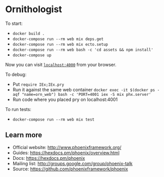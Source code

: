 # Ornithologist

To start:

  * `docker build .`
  * `docker-compose run --rm web mix deps.get`
  * `docker-compose run --rm web mix ecto.setup`
  * `docker-compose run --rm web bash -c 'cd assets && npm install'`
  * `docker-compose up`

Now you can visit [`localhost:4000`](http://localhost:4000) from your browser.

To debug:

  * Put `require IEx;IEx.pry`
  * Run it against the same web container `docker exec -it $(docker ps -aqf "name=orn_web") bash -c 'PORT=4001 iex -S mix phx.server'`
  * Run code where you placed pry on localhost:4001

To run tests:

  * `docker-compose run --rm web mix test`

## Learn more

  * Official website: http://www.phoenixframework.org/
  * Guides: https://hexdocs.pm/phoenix/overview.html
  * Docs: https://hexdocs.pm/phoenix
  * Mailing list: http://groups.google.com/group/phoenix-talk
  * Source: https://github.com/phoenixframework/phoenix
